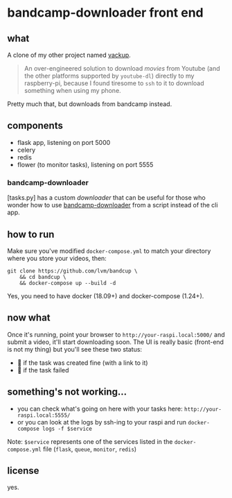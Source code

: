 # bandcamp-downloader front end

## what

A clone of my other project named [vackup](https://github.com/lvm/vackup).

> An over-engineered solution to download _movies_ from Youtube (and the other platforms supported by `youtube-dl`) directly to my raspberry-pi, because I found tiresome to `ssh` to it to download something when using my phone.

Pretty much that, but downloads from bandcamp instead.


## components

* flask app, listening on port 5000
* celery
* redis
* flower (to monitor tasks), listening on port 5555

### bandcamp-downloader

[tasks.py] has a custom _downloader_ that can be useful for those who wonder how to use [bandcamp-downloader](https://github.com/iheanyi/bandcamp-dl) from a script instead of the cli app.

## how to run

Make sure you've modified `docker-compose.yml` to match your directory where you store your videos, then:

```
git clone https://github.com/lvm/bandcup \
    && cd bandcup \
    && docker-compose up --build -d
```

Yes, you need to have docker (18.09+) and docker-compose (1.24+).

## now what

Once it's running, point your browser to `http://your-raspi.local:5000/` and submit a video, it'll start downloading soon.
The UI is really basic (front-end is not my thing) but you'll see these two status:

* 🙆‍ if the task was created fine (with a link to it)
* 🙅‍ if the task failed


## something's not working...

* you can check what's going on here with your tasks here: `http://your-raspi.local:5555/`
* or you can look at the logs by ssh-ing to your raspi and run `docker-compose logs -f $service`

Note: `$service` represents one of the services listed in the `docker-compose.yml` file (`flask`, `queue`, `monitor`, `redis`)

## license

yes.
